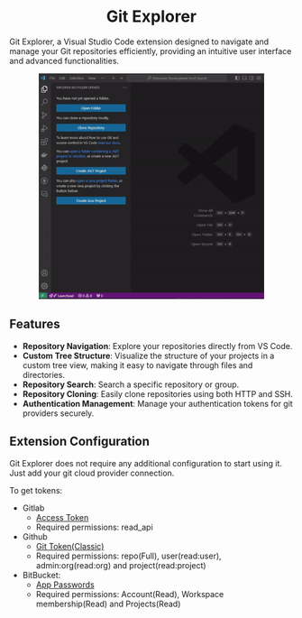 <h1 align="center">Git Explorer</h1>

Git Explorer, a Visual Studio Code extension designed to navigate and manage your Git repositories efficiently, providing an intuitive user interface and advanced functionalities.

<p align="center">
    <img src="https://github.com/tmcx/git-explorer/blob/main/media/demo.gif?raw=true" width="400" height="400"/>
</p>

## Features

- **Repository Navigation**: Explore your repositories directly from VS Code.
- **Custom Tree Structure**: Visualize the structure of your projects in a custom tree view, making it easy to navigate through files and directories.
- **Repository Search**: Search a specific repository or group.
- **Repository Cloning**: Easily clone repositories using both HTTP and SSH.
- **Authentication Management**: Manage your authentication tokens for git providers securely.

## Extension Configuration

Git Explorer does not require any additional configuration to start using it. Just add your git cloud provider connection.

To get tokens:

- Gitlab
    * [Access Token](https://gitlab.com/-/user_settings/personal_access_tokens)
    * Required permissions: read_api
- Github
    * [Git Token(Classic)](https://github.com/settings/tokens/new)
    * Required permissions: repo(Full), user(read:user), admin:org(read:org) and project(read:project)
- BitBucket:
    * [App Passwords](https://bitbucket.org/account/settings/app-passwords/)
    * Required permissions: Account(Read), Workspace membership(Read) and Projects(Read)
